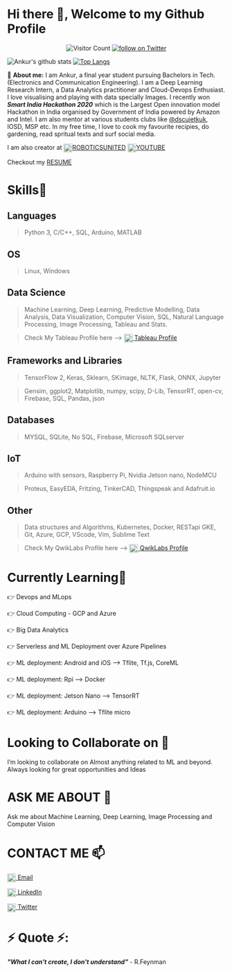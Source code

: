 # Hi there 👋, Welcome to my Github Profile
<p align="center">
 <img src="https://komarev.com/ghpvc/?username=ankuraxz" alt="Visitor Count" />
  <a href="https://twitter.com/intent/follow?screen_name=DEV__ankur">
        <img src="https://img.shields.io/twitter/follow/DEV__ankur?style=social&logo=twitter"
            alt="follow on Twitter"></a>
</p>

![Ankur's github stats](https://github-readme-stats.vercel.app/api?username=Ankuraxz&show_icons=true&theme=gotham&hide=issues,stars&count_private=true)
[![Top Langs](https://github-readme-stats.vercel.app/api/top-langs/?username=Ankuraxz&layout=compact)](https://github.com/ankuraxz/github-readme-stats)

🔭 __About me:__  I am Ankur, a final year student pursuing Bachelors in Tech. (Electronics and Communication Engineering). I am a Deep Learning Research Intern, a Data Analytics practitioner and Cloud-Devops Enthusiast. I love visualising and playing with data specially Images. I recently won __*Smart India Hackathon 2020*__ which is the Largest Open innovation model Hackathon in India organised by Government of India powered by Amazon and Intel. I am also mentor at various students clubs like [@dscuietkuk](https://github.com/dscuietkuk), IOSD, MSP etc. In my free time, I love to cook my favourite recipies, do gardening, read spritual texts and surf social media. 

I am also creator at  <a href="https://www.instagram.com/roboticsunited/?hl=en" target="blank"><img align="center" src="https://cdn.jsdelivr.net/npm/simple-icons@3.0.1/icons/instagram.svg" alt="RoboticsUnited" height="20" width="20" />[ROBOTICSUNITED](https://www.instagram.com/roboticsunited/?hl=en)  <a href="https://www.youtube.com/ANKURaxz" target="blank"><img align="center" src="https://cdn.jsdelivr.net/npm/simple-icons@3.0.1/icons/youtube.svg" alt="ANKURaxz" height="20" width="20" />[YOUTUBE](https://www.youtube.com/ANKURaxz) 
 
Checkout my [RESUME](https://www.dropbox.com/s/cb9k9tlmdofc1rl/Ankur_Resume.pdf?dl=0 "Ankur's Resume")


# Skills🥇
## Languages
> Python 3, C/C++, SQL, Arduino, MATLAB
## OS
> Linux, Windows
## Data Science
> Machine Learning, Deep Learning, Predictive Modelling, Data Analysis, Data Visualization, Computer Vision, SQL, Natural Language Processing, Image Processing, Tableau  and Stats.

>Check My Tableau Profile here --> <a href="https://public.tableau.com/profile/ankur3446#!" target="blank"><img align="center" src="https://cdn.jsdelivr.net/npm/simple-icons@3.0.1/icons/tableau.svg" alt="Ankurvermaaxz@gmail.com" height="20" width="20" /> [Tableau Profile](https://public.tableau.com/profile/ankur3446#!)
## Frameworks and Libraries
>TensorFlow 2, Keras, Sklearn, SKimage, NLTK, Flask, ONNX, Jupyter

>Gensim, ggplot2, Matplotlib, numpy, scipy, D-Lib, TensorRT, open-cv, Firebase, SQL, Pandas, json
## Databases
> MYSQL, SQLite, No SQL, Firebase, Microsoft SQLserver
## IoT
>Arduino with sensors, Raspberry Pi, Nvidia Jetson nano, NodeMCU

>Proteus, EasyEDA, Fritzing, TinkerCAD, Thingspeak and Adafruit.io
## Other
>Data structures and Algorithms, Kubernetes, Docker, RESTapi GKE, Git, Azure, GCP, VScode, Vim, Sublime Text

>Check My QwikLabs Profile here --> <a href="https://www.qwiklabs.com/public_profiles/1d0b8f31-f62d-4e8e-9770-644baca0041f" target="blank"><img align="center" src="https://cdn.jsdelivr.net/npm/simple-icons@3.0.1/icons/qwiklabs.svg" alt="Ankurvermaaxz@gmail.com" height="20" width="20" /> [QwikLabs Profile](https://www.qwiklabs.com/public_profiles/1d0b8f31-f62d-4e8e-9770-644baca0041f)
# Currently Learning🎯
👉 Devops and MLops

👉 Cloud Computing - GCP and Azure

👉 Big Data Analytics

👉 Serverless and ML Deployment over Azure Pipelines

👉 ML deployment: Android and iOS --> Tflite, Tf.js, CoreML

👉 ML deployment: Rpi --> Docker

👉 ML deployment: Jetson Nano --> TensorRT

👉 ML deployment: Arduino --> Tflite micro

# Looking to Collaborate on 👯
I’m looking to collaborate on Almost anything related to ML and beyond. Always looking for great opportunities and Ideas  

# ASK ME ABOUT 💬
Ask me about Machine Learning, Deep Learning, Image Processing and Computer Vision

# CONTACT ME 📫
<a href="mailto:ankurvermaaxz@gmail.com" target="blank"><img align="center" src="https://cdn.jsdelivr.net/npm/simple-icons@3.0.1/icons/gmail.svg" alt="Ankurvermaaxz@gmail.com" height="20" width="20" /> [Email](mailto:ankurvermaaxz@gmail.com)

<a href="https://www.linkedin.com/in/ankuraxz/" target="blank"><img align="center" src="https://cdn.jsdelivr.net/npm/simple-icons@3.0.1/icons/linkedin.svg" alt="Ankuraxz" height="20" width="20" /> [LinkedIn](https://www.linkedin.com/in/ankuraxz/)

<a href="https://twitter.com/DEV__Ankur" target="blank"><img align="center" src="https://cdn.jsdelivr.net/npm/simple-icons@3.0.1/icons/twitter.svg" alt="DEV__Ankur" height="20" width="20" />  [Twitter](https://twitter.com/DEV__Ankur)

# ⚡ Quote ⚡: 
__*"What I can't create, I don't understand"*__ - R.Feynman  

